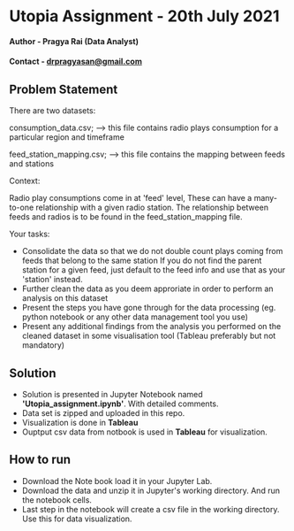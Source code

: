 # Utopia Assignment - 20th July 2021
  #### Author - Pragya Rai (Data Analyst)
  #### Contact - drpragyasan@gmail.com

## Problem Statement
There are two datasets:

consumption_data.csv; --> this file contains radio plays consumption for a particular region and timeframe

feed_station_mapping.csv; --> this file contains the mapping between feeds and stations

Context:

Radio play consumptions come in at 'feed' level, These can have a many-to-one relationship with a given radio station. The relationship between feeds and radios is to be found in the feed_station_mapping file.

Your tasks:

- Consolidate the data so that we do not double count plays coming from feeds that belong to the same station If you do not find the parent station for a given feed, just default to the feed info and use that as your 'station' instead.
- Further clean the data as you deem approriate in order to perform an analysis on this dataset
- Present the steps you have gone through for the data processing (eg. python notebook or any other data management tool you use)
- Present any additional findings from the analysis you performed on the cleaned dataset in some visualisation tool (Tableau preferably but not mandatory)

## Solution
- Solution is presented in Jupyter Notebook named **'Utopia_assignment.ipynb'**. With detailed comments.
- Data set is zipped and uploaded in this repo.
- Visualization is done in **Tableau**
- Ouptput csv data from notbook is used in **Tableau** for visualization.

## How to run
- Download the Note book load it in your Jupyter Lab.
- Download the data and unzip it in Jupyter's working directory. And run the notebook cells.
- Last step in the notebook will create a csv file in the working directory. Use this for data visualization.
